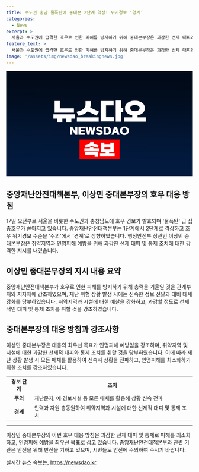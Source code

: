 ```yaml
---
title: 수도권 충남 물폭탄에 중대본 2단계 격상! 위기경보 ‘경계’
categories:
  - News
excerpt: >
  서울과 수도권에 급격한 호우로 인한 피해를 방지하기 위해 중대본부장은 과감한 선제 대피와 통제를 강조했습니다. 행안부 장관은 재난에 대비하기 위해 모든 매체를 활용하고, 취약 지역과 시설에 대한 대비책을 마련하라고 지시했습니다. 또한, 인명피해 예방을 최우선으로 삼아야 한다며 관계기관에 안전조치를 취하라고 당부했습니다. 현재 서울과 충남 등 지역에 호우 경보가 발효 중이니 주변 상황을 주의하고 안전에 유의해야 합니다.
feature_text: >
  서울과 수도권에 급격한 호우로 인한 피해를 방지하기 위해 중대본부장은 과감한 선제 대피와 통제를 강조했습니다. 행안부 장관은 재난에 대비하기 위해 모든 매체를 활용하고, 취약 지역과 시설에 대한 대비책을 마련하라고 지시했습니다. 또한, 인명피해 예방을 최우선으로 삼아야 한다며 관계기관에 안전조치를 취하라고 당부했습니다. 현재 서울과 충남 등 지역에 호우 경보가 발효 중이니 주변 상황을 주의하고 안전에 유의해야 합니다.
image: '/assets/img/newsdao_breakingnews.jpg'
---
```


<p><img src="/assets/img/newsdao_breakingnews.jpg" alt="ranknews 속보" /></p>

<h2>중앙재난안전대책본부, 이상민 중대본부장의 호우 대응 방침</h2>

<p data-ke-size="size16">17일 오전부로 서울을 비롯한 수도권과 충청남도에 호우 경보가 발효되며 '물폭탄' 급 집중호우가 쏟아지고 있습니다. 중앙재난안전대책본부는 1단계에서 2단계로 격상하고 호우 위기경보 수준을 '주의'에서 '경계'로 상향하였습니다. 행정안전부 장관인 이상민 중대본부장은 취약지역과 인명피해 예방을 위해 과감한 선제 대피 및 통제 조치에 대한 강력한 지시를 내렸습니다.</p>

<h2 data-ke-size="size26">이상민 중대본부장의 지시 내용 요약</h2>

<p data-ke-size="size16">중앙재난안전대책본부가 호우로 인한 피해를 방지하기 위해 총력을 기울일 것을 관계부처와 지자체에 강조하였으며, 재난 위험 상황 발생 시에는 신속한 정보 전달과 대비 태세 강화를 당부하였습니다. 취약지역과 시설에 대한 예찰을 강화하고, 과감할 정도로 선제적인 대피 및 통제 조치를 취할 것을 강조하였습니다.</p>

<h2 data-ke-size="size26">중대본부장의 대응 방침과 강조사항</h2>

<p data-ke-size="size16">이상민 중대본부장은 대응의 최우선 목표가 인명피해 예방임을 강조하며, 취약지역 및 시설에 대한 과감한 선제적 대피와 통제 조치를 취할 것을 당부하였습니다. 이에 따라 재난 상황 발생 시 모든 매체를 활용하여 신속히 상황을 전파하고, 인명피해를 최소화하기 위한 조치를 강조하였습니다.</p>

<table>
    <tr>
        <th>경보 단계</th>
        <th>조치</th>
    </tr>
    <tr>
        <td style="text-align: center; height: 17px;"><b>주의</b></td>
        <td>재난문자, 예·경보시설 등 모든 매체를 활용해 상황 신속 전파</td>
    </tr>
    <tr>
        <td style="text-align: center; height: 17px;"><b>경계</b></td>
        <td>인력과 자원 총동원하여 취약지역과 시설에 대한 선제적 대피 및 통제 조치</td>
    </tr>
</table>

<hr>

<p data-ke-size="size16">이상민 중대본부장의 이번 호우 대응 방침은 과감한 선제 대피 및 통제로 피해를 최소화하고, 인명피해 예방을 최우선 목표로 삼고 있습니다. 중앙재난안전대책본부와 관련 기관은 안전을 위해 만전을 기하고 있으며, 시민들도 안전에 주의하여 주시기 바랍니다.</p>
실시간 뉴스 속보는, <a href="https://newsdao.kr" rel="dofollow">https://newsdao.kr</a>


